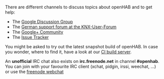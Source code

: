 There are different channels to discuss topics about openHAB and to get help:

- The [Google Discussion Group](https://groups.google.com/forum/#!forum/openhab)
- The [German support forum at the KNX-User-Forum](http://knx-user-forum.de/openhab/)
- The [Google+ Community](https://plus.google.com/u/1/communities/104057398315501111932)
- The [Issue Tracker](https://github.com/openhab/openhab/issues?state=open)

You might be asked to try out the latest snapshot build of openHAB. In case you wonder, where to find it, have a look at our [CI build server](https://openhab.ci.cloudbees.com/job/openHAB/).


An **unofficial** IRC chat also exists on **irc.freenode.net** in channel **#openhab**. You can join with your favourite IRC client (xchat, pidgin, irssi, weechat, ...) or use the [freenode webchat](http://webchat.freenode.net/?channels=openhab)
